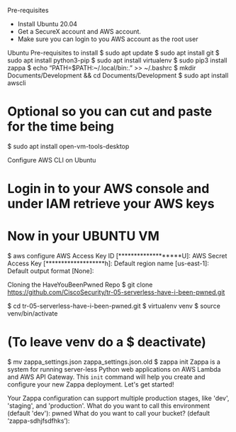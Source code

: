 Pre-requisites
- Install Ubuntu 20.04
- Get a SecureX account and AWS account.
- Make sure you can login to you AWS account as the root user

Ubuntu Pre-requisites to install
$ sudo apt update
$ sudo apt install git
$ sudo apt install python3-pip
$ sudo apt install virtualenv
$ sudo pip3 install zappa
$ echo “PATH=$PATH:~/.local/bin:.” >> ~/.bashrc
$ mkdir Documents/Development && cd Documents/Development
$ sudo apt install awscli

# Optional so you can cut and paste for the time being
$ sudo apt install open-vm-tools-desktop


Configure AWS CLI on Ubuntu
# Login in to your AWS console and under IAM retrieve your AWS keys

# Now in your UBUNTU VM
$ aws configure
AWS Access Key ID [*******************U]: 
AWS Secret Access Key [*******************h]: 
Default region name [us-east-1]: 
Default output format [None]: 




Cloning the HaveYouBeenPwned Repo
$ git clone https://github.com/CiscoSecurity/tr-05-serverless-have-i-been-pwned.git

$ cd tr-05-serverless-have-i-been-pwned.git
$ virtualenv venv
$ source venv/bin/activate
# (To leave venv do a $ deactivate)

$ mv zappa_settings.json zappa_settings.json.old
$ zappa init
Zappa is a system for running server-less Python web applications on AWS Lambda and AWS API Gateway.
This `init` command will help you create and configure your new Zappa deployment.
Let's get started!


Your Zappa configuration can support multiple production stages, like 'dev', 'staging', and 'production'.
What do you want to call this environment (default 'dev'): pwned
What do you want to call your bucket? (default ‘zappa-sdhjfsdfhks’): <accept the random name>

